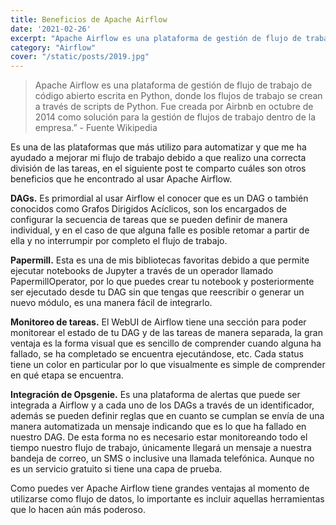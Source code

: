 ```yaml
---
title: Beneficios de Apache Airflow
date: '2021-02-26'
excerpt: "Apache Airflow es una plataforma de gestión de flujo de trabajo de código abierto escrita en Python, donde los flujos de trabajo se crean a través de scripts de Python..."
category: "Airflow"
cover: "/static/posts/2019.jpg"
---
```



> Apache Airflow es una plataforma de gestión de flujo de trabajo de código abierto escrita en Python, donde los flujos de trabajo se crean a través de scripts de Python. Fue creada por Airbnb en octubre de 2014 como solución para la gestión de flujos de trabajo dentro de la empresa.” - Fuente Wikipedia

Es una de las plataformas que más utilizo para automatizar y que me ha ayudado a mejorar mi flujo de trabajo debido a que realizo una correcta división de las tareas, en el siguiente post te comparto cuáles son otros beneficios que he encontrado al usar Apache Airflow.

<strong>DAGs.</strong> Es primordial al usar Airflow el conocer que es un DAG o también conocidos como Grafos Dirigidos Acíclicos, son los encargados de configurar la secuencia de tareas que se pueden definir de manera individual, y en el caso de que alguna falle es posible retomar a partir de ella y no interrumpir por completo el flujo de trabajo.

<strong>Papermill.</strong> Esta es una de mis bibliotecas favoritas debido a que permite ejecutar notebooks de Jupyter a través de un operador llamado PapermillOperator, por lo que puedes crear tu notebook y posteriormente ser ejecutado desde tu DAG sin que tengas que reescribir o generar un nuevo módulo, es una manera fácil de integrarlo.

<strong>Monitoreo de tareas.</strong> El WebUI de Airflow tiene una sección para poder monitorear el estado de tu DAG y de las tareas de manera separada, la gran ventaja es la forma visual que es sencillo de comprender cuando alguna ha fallado, se ha completado se encuentra ejecutándose, etc. Cada status tiene un color en particular por lo que visualmente es simple de comprender en qué etapa se encuentra.

<strong>Integración de Opsgenie.</strong> Es una plataforma de alertas que puede ser integrada a Airflow y a cada uno de los DAGs a través de un identificador, además se pueden definir reglas que en cuanto se cumplan se envía de una manera automatizada un mensaje indicando que es lo que ha fallado en nuestro DAG. De esta forma no es necesario estar monitoreando todo el tiempo nuestro flujo de trabajo, únicamente llegará un mensaje a nuestra bandeja de correo, un SMS o inclusive una llamada telefónica. Aunque no es un servicio gratuito si tiene una capa de prueba.

Como puedes ver Apache Airflow tiene grandes ventajas al momento de utilizarse como flujo de datos, lo importante es incluir aquellas herramientas que lo hacen aún más poderoso.